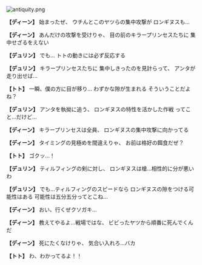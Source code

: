 
![antiquity.png](../images/backgrounds/antiquity.png)

**【ディーン】**
始まったぜ、
ウチんとこのヤツらの集中攻撃が
ロンギヌスも…

**【ディーン】**
あんだけの攻撃を受けりゃ、
目の前のキラープリンセスたちに
集中せざるをえない

**【デュリン】**
でも…
トトの動きには必ず反応する

**【デュリン】**
キラープリンセスたちに
集中しきったのを見計らって、
アンタが走り出せば…

**【トト】**
一瞬、僕の方に目が移り…
わずかな隙が生まれる
そういうことだよね？

**【デュリン】**
アンタを執拗に追う、
ロンギヌスの特性を活かした作戦
ってこと…だけど…

**【ディーン】**
キラープリンセスは全員、
ロンギヌスの集中攻撃に向かってる

**【ディーン】**
タイミングの見極めを間違えりゃ、
お前は格好の餌食だぜ？

**【トト】**
ゴクッ…！

**【デュリン】**
ティルフィングの剣に対し、
ロンギヌスは槍…相性的に分が悪いわ

**【デュリン】**
でも…ティルフィングのスピードなら
ロンギヌスの隙をつける可能性はある
可能性は五分五分ってとこね…

**【ディーン】**
おい、行くぜクソガキ…

**【ディーン】**
教えてやるよ…戦場ではな、
ビビったヤツから順番に死んでくんだ

**【ディーン】**
死にたくなけりゃ、
気合い入れろ…バカ

**【トト】**
わ、わかってるよ！！